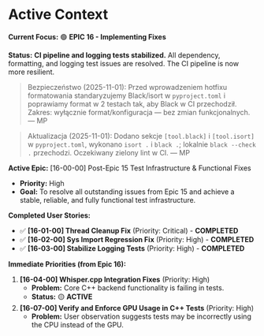 # Active Context

**Current Focus:** 🟢 **EPIC 16 - Implementing Fixes**

**Status:** **CI pipeline and logging tests stabilized.** All dependency, formatting, and logging test issues are resolved. The CI pipeline is now more resilient.

> Bezpieczeństwo (2025-11-01): Przed wprowadzeniem hotfixu formatowania standaryzujemy Black/isort w `pyproject.toml` i poprawiamy format w 2 testach tak, aby Black w CI przechodził. Zakres: wyłącznie format/konfiguracja — bez zmian funkcjonalnych. — MP

> Aktualizacja (2025-11-01): Dodano sekcje `[tool.black]` i `[tool.isort]` w `pyproject.toml`, wykonano `isort .` i `black .`; lokalnie `black --check .` przechodzi. Oczekiwany zielony lint w CI. — MP

**Active Epic:** [16-00-00] Post-Epic 15 Test Infrastructure & Functional Fixes
- **Priority:** High
- **Goal:** To resolve all outstanding issues from Epic 15 and achieve a stable, reliable, and fully functional test infrastructure.

**Completed User Stories:**
- ✅ **[16-01-00] Thread Cleanup Fix** (Priority: Critical) - **COMPLETED**
- ✅ **[16-02-00] Sys Import Regression Fix** (Priority: High) - **COMPLETED**
- ✅ **[16-03-00] Stabilize Logging Tests** (Priority: High) - **COMPLETED**

**Immediate Priorities (from Epic 16):**
1.  **[16-04-00] Whisper.cpp Integration Fixes** (Priority: High)
    -   **Problem:** Core C++ backend functionality is failing in tests.
    -   **Status:** 🟡 **ACTIVE**
2.  **[16-07-00] Verify and Enforce GPU Usage in C++ Tests** (Priority: High)
    -   **Problem:** User observation suggests tests may be incorrectly using the CPU instead of the GPU.
